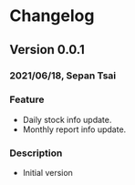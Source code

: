 # Changelog
## Version 0.0.1
### 2021/06/18, Sepan Tsai
### Feature
- Daily stock info update.
- Monthly report info update.
### Description
- Initial version



